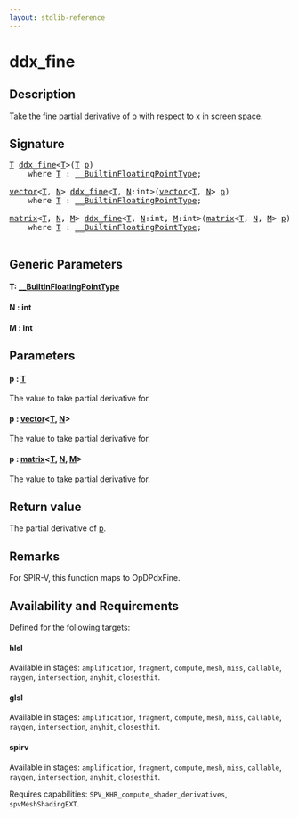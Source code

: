 ```yaml
---
layout: stdlib-reference
---
```


# ddx\_fine

## Description

Take the fine partial derivative of <span class='code'><a href="ddx_fine.md#decl-p" class="code_param">p</a></span> with respect to x in screen space.



## Signature 

<pre>
<a href="ddx_fine.md#typeparam-T" class="code_type">T</a> <a href="ddx_fine.md">ddx_fine</a>&lt;<a href="ddx_fine.md#typeparam-T" class="code_type">T</a>&gt;(<a href="ddx_fine.md#typeparam-T" class="code_type">T</a> <a href="ddx_fine.md#decl-p" class="code_param">p</a>)
    <span class='code_keyword'>where</span> <a href="ddx_fine.md#typeparam-T" class="code_type">T</a> : <a href="../interfaces/0_builtinfloatingpointtype-029hm/index.md" class="code_type">__BuiltinFloatingPointType</a>;

<a href="../types/vector/index.md" class="code_type">vector</a>&lt;<a href="ddx_fine.md#typeparam-T" class="code_type">T</a>, <a href="ddx_fine.md#decl-N" class="code_var">N</a>&gt; <a href="ddx_fine.md">ddx_fine</a>&lt;<a href="ddx_fine.md#typeparam-T" class="code_type">T</a>, <a href="ddx_fine.md#decl-N" class="code_var">N</a>:<span class="code_keyword">int</span>&gt;(<a href="../types/vector/index.md" class="code_type">vector</a>&lt;<a href="ddx_fine.md#typeparam-T" class="code_type">T</a>, <a href="ddx_fine.md#decl-N" class="code_var">N</a>&gt; <a href="ddx_fine.md#decl-p" class="code_param">p</a>)
    <span class='code_keyword'>where</span> <a href="ddx_fine.md#typeparam-T" class="code_type">T</a> : <a href="../interfaces/0_builtinfloatingpointtype-029hm/index.md" class="code_type">__BuiltinFloatingPointType</a>;

<a href="../types/matrix/index.md" class="code_type">matrix</a>&lt;<a href="ddx_fine.md#typeparam-T" class="code_type">T</a>, <a href="ddx_fine.md#decl-N" class="code_var">N</a>, <a href="ddx_fine.md#decl-M" class="code_var">M</a>&gt; <a href="ddx_fine.md">ddx_fine</a>&lt;<a href="ddx_fine.md#typeparam-T" class="code_type">T</a>, <a href="ddx_fine.md#decl-N" class="code_var">N</a>:<span class="code_keyword">int</span>, <a href="ddx_fine.md#decl-M" class="code_var">M</a>:<span class="code_keyword">int</span>&gt;(<a href="../types/matrix/index.md" class="code_type">matrix</a>&lt;<a href="ddx_fine.md#typeparam-T" class="code_type">T</a>, <a href="ddx_fine.md#decl-N" class="code_var">N</a>, <a href="ddx_fine.md#decl-M" class="code_var">M</a>&gt; <a href="ddx_fine.md#decl-p" class="code_param">p</a>)
    <span class='code_keyword'>where</span> <a href="ddx_fine.md#typeparam-T" class="code_type">T</a> : <a href="../interfaces/0_builtinfloatingpointtype-029hm/index.md" class="code_type">__BuiltinFloatingPointType</a>;

</pre>

## Generic Parameters

####  <a id="typeparam-T"></a>T: [\_\_BuiltinFloatingPointType](../interfaces/0_builtinfloatingpointtype-029hm/index.md)
####  <a id="decl-N"></a>N  : int
####  <a id="decl-M"></a>M  : int

## Parameters

####  <a id="decl-p"></a>p  : [T](ddx_fine.md#typeparam-T)
The value to take partial derivative for.

####  <a id="decl-p"></a>p  : [vector](../types/vector/index.md)\<[T](../types/vector/index.md#typeparam-T), [N](../types/vector/index.md#decl-N)\>
The value to take partial derivative for.

####  <a id="decl-p"></a>p  : [matrix](../types/matrix/index.md)\<[T](../types/matrix/t-0.md), [N](../types/matrix/index.md#decl-N), [M](../types/matrix/index.md#decl-M)\>
The value to take partial derivative for.


## Return value
The partial derivative of <span class='code'><a href="ddx_fine.md#decl-p" class="code_param">p</a></span>.

## Remarks
For SPIR-V, this function maps to <span class='code'>OpDPdxFine</span>.


## Availability and Requirements

Defined for the following targets:

#### hlsl
Available in stages: `amplification`, `fragment`, `compute`, `mesh`, `miss`, `callable`, `raygen`, `intersection`, `anyhit`, `closesthit`.

#### glsl
Available in stages: `amplification`, `fragment`, `compute`, `mesh`, `miss`, `callable`, `raygen`, `intersection`, `anyhit`, `closesthit`.

#### spirv
Available in stages: `amplification`, `fragment`, `compute`, `mesh`, `miss`, `callable`, `raygen`, `intersection`, `anyhit`, `closesthit`.

Requires capabilities: `SPV_KHR_compute_shader_derivatives`, `spvMeshShadingEXT`.



<script>
// Fix .md links to .html when on ReadTheDocs
if (window.location.hostname.includes('readthedocs') || 
    window.location.hostname.includes('rtfd.io')) {
  document.addEventListener('DOMContentLoaded', function() {
    const links = document.querySelectorAll('a');
    links.forEach(link => {
      if (link.getAttribute('href') && link.getAttribute('href').endsWith('.md')) {
        link.href = link.href.replace(/\.md($|#|\?)/, '.html$1');
      }
    });
  });
}
</script>

